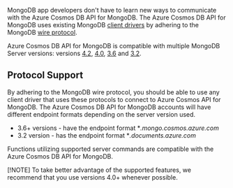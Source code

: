 MongoDB app developers don't have to learn new ways to communicate with the Azure Cosmos DB API for MongoDB. The Azure Cosmos DB API for MongoDB uses existing MongoDB [client drivers][/docs/drivers/] by adhering to the MongoDB [wire protocol][/mongodb-wire-protocol/]. 

Azure Cosmos DB API for MongoDB is compatible with multiple MongoDB Server versions: versions [4.2][/azure/cosmos-db/mongodb/feature-support-42], [4.0][/azure/cosmos-db/mongodb/feature-support-40], [3.6][/azure/cosmos-db/mongodb/feature-support-36] and [3.2][/azure/cosmos-db/mongodb/feature-support-32].

## Protocol Support

By adhering to the MongoDB wire protocol, you should be able to use any client driver that uses these protocols to connect to Azure Cosmos API for MongoDB. The Azure Cosmos DB API for MongoDB accounts will have different endpoint formats depending on the server version used.
- 3.6+ versions - have the endpoint format **.mongo.cosmos.azure.com*
- 3.2 version - has the endpoint format **.documents.azure.com*

Functions utilizing supported server commands are compatible with the Azure Cosmos DB API for MongoDB.

[!NOTE] To take better advantage of the supported features, we recommend that you use versions 4.0+ whenever possible.

[/mongodb-wire-protocol/]: https://www.mongodb.com/docs/manual/reference/mongodb-wire-protocol/
[/docs/drivers/]: https://www.mongodb.com/docs/drivers/
[/azure/cosmos-db/mongodb/feature-support-32]: https://docs.microsoft.com/azure/cosmos-db/mongodb/feature-support-32
[/azure/cosmos-db/mongodb/feature-support-36]: https://docs.microsoft.com/azure/cosmos-db/mongodb/feature-support-36
[/azure/cosmos-db/mongodb/feature-support-40]: https://docs.microsoft.com/azure/cosmos-db/mongodb/feature-support-40
[/azure/cosmos-db/mongodb/feature-support-42]: https://docs.microsoft.com/azure/cosmos-db/mongodb/feature-support-42